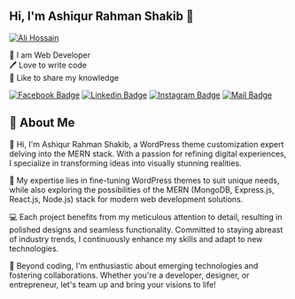 ## Hi, I'm Ashiqur Rahman Shakib 👋
[<img src='https://scontent.fdac31-2.fna.fbcdn.net/v/t39.30808-6/434977763_969426851260781_4452494833783056775_n.png?stp=dst-png_p180x540&_nc_cat=104&ccb=1-7&_nc_sid=5f2048&_nc_eui2=AeH3xgByxgkeI9cH5vVL2VC0ngCvTnXMHrCeAK9OdcwesMvGMu9GUrAnf--XtNpNexyRaLPRAqoKpsJqqPMJb-6C&_nc_ohc=nw9n1YWXEcIAb7jamp1&_nc_ht=scontent.fdac31-2.fna&oh=00_AfCONNMphbIeMLg1abuSRPkmQpirOyzkRLwCtuk-3I6hZw&oe=661C9EB7' alt='Ali Hossain'>](https://github.com/shovoalways/)
<p>
👑 I am Web Developer <br> 
🖊️ Love to write code <br> 
🎤 Like to share my knowledge </p> 


[![Facebook Badge](https://img.shields.io/badge/Facebook-1877F2?style=for-the-badge&logo=facebook&logoColor=white)](https://www.facebook.com/asiqurrahman.shakib.7) [![Linkedin Badge](https://img.shields.io/badge/LinkedIn-0077B5?style=for-the-badge&logo=linkedin&logoColor=white)](https://www.linkedin.com/in/ashiqur-rahman-shakib/) [![Instagram Badge](https://img.shields.io/badge/Instagram-E4405F?style=for-the-badge&logo=instagram&logoColor=white)](https://www.instagram.com/asiqurrahman.shakib.7/) [![Mail Badge](https://img.shields.io/badge/Gmail-D14836?style=for-the-badge&logo=gmail&logoColor=white)](mailto:arshakib428@gmail.com)

## 🚀 About Me
👋 Hi, I'm Ashiqur Rahman Shakib, a WordPress theme customization expert delving into the MERN stack. With a passion for refining digital experiences, I specialize in transforming ideas into visually stunning realities.

💼 My expertise lies in fine-tuning WordPress themes to suit unique needs, while also exploring the possibilities of the MERN (MongoDB, Express.js, React.js, Node.js) stack for modern web development solutions.

💻 Each project benefits from my meticulous attention to detail, resulting in polished designs and seamless functionality. Committed to staying abreast of industry trends, I continuously enhance my skills and adapt to new technologies.

🌟 Beyond coding, I'm enthusiastic about emerging technologies and fostering collaborations. Whether you're a developer, designer, or entrepreneur, let's team up and bring your visions to life!

